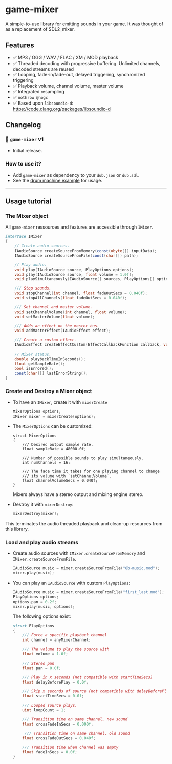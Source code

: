 # game-mixer

A simple-to-use library for emitting sounds in your game.
It was thought of as a replacement of SDL2_mixer.

## Features

- ✅ MP3 / OGG / WAV / FLAC / XM / MOD playback
- ✅ Threaded decoding with progressive buffering. Unlimited channels, decoded streams are reused
- ✅ Looping, fade-in/fade-out, delayed triggering, synchronized triggering
- ✅ Playback volume, channel volume, master volume
- ✅ Integrated resampling
- ✅ `nothrow @nogc`
- ✅ Based upon `libsoundio-d`: https://code.dlang.org/packages/libsoundio-d



## Changelog

### 🔔 `game-mixer` v1
- Initial release.
  

### How to use it?

- Add `game-mixer` as dependency to your `dub.json` or `dub.sdl`.
- See the [drum machine example](https://github.com/AuburnSounds/game-mixer/tree/main/examples/drum-machine) for usage.


---

## Usage tutorial

### The Mixer object
All `game-mixer` ressources and features are accessible through `IMixer`.

```d
interface IMixer
{
    // Create audio sources.
    IAudioSource createSourceFromMemory(const(ubyte[]) inputData);
    IAudioSource createSourceFromFile(const(char[]) path);

    // Play audio.
    void play(IAudioSource source, PlayOptions options);
    void play(IAudioSource source, float volume = 1.0f);
    void playSimultaneously(IAudioSource[] sources, PlayOptions[] options);

    /// Stop sounds.
    void stopChannel(int channel, float fadeOutSecs = 0.040f);
    void stopAllChannels(float fadeOutSecs = 0.040f);

    /// Set channel and master volume.
    void setChannelVolume(int channel, float volume);
    void setMasterVolume(float volume);

    /// Adds an effect on the master bus.
    void addMasterEffect(IAudioEffect effect);

    /// Create a custom effect.
    IAudioEffect createEffectCustom(EffectCallbackFunction callback, void* userData = null);
    
    // Mixer status.
    double playbackTimeInSeconds();
    float getSampleRate();
    bool isErrored();
    const(char)[] lastErrorString();
}


```


### Create and Destroy a Mixer object

- To have an `IMixer`, create it with `mixerCreate`

  ```d
  MixerOptions options;
  IMixer mixer = mixerCreate(options);
  ```
- The `MixerOptions` can be customized:
  ```
  struct MixerOptions
  {
      /// Desired output sample rate.
      float sampleRate = 48000.0f;

      /// Number of possible sounds to play simultaneously.
      int numChannels = 16; 

      /// The fade time it takes for one playing channel to change 
      /// its volume with `setChannelVolume`. 
      float channelVolumeSecs = 0.040f;
  }
  ```
  Mixers always have a stereo output and mixing engine stereo.


- Destroy it with `mixerDestroy`:

  ```d
  mixerDestroy(mixer);
  ```
This terminates the audio threaded playback and clean-up resources from this library.


### Load and play audio streams

  - Create audio sources with `IMixer.createSourceFromMemory` and `IMixer.createSourceFromFile`.

    ```d
    IAudioSource music = mixer.createSourceFromFile("8b-music.mod");
    mixer.play(music);
    ```

  - You can play an `IAudioSource` with custom `PlayOptions`:

    ```d
    IAudioSource music = mixer.createSourceFromFile("first_last.mod");
    PlayOptions options;
    options.pan = 0.2f;
    mixer.play(music, options);
    ````
    
    The following options exist:
    ```d
    struct PlayOptions
    {
        /// Force a specific playback channel
        int channel = anyMixerChannel;

        /// The volume to play the source with
        float volume = 1.0f;

        /// Stereo pan
        float pan = 0.0f;

        /// Play in x seconds (not compatible with startTimeSecs)
        float delayBeforePlay = 0.0f;

        /// Skip x seconds of source (not compatible with delayBeforePlay)
        float startTimeSecs = 0.0f;

        /// Looped source plays.
        uint loopCount = 1;

        /// Transition time on same channel, new sound
        float crossFadeInSecs = 0.000f;

         /// Transition time on same channel, old sound
        float crossFadeOutSecs = 0.040f;

        /// Transition time when channel was empty
        float fadeInSecs = 0.0f;
    }
    ``` 
